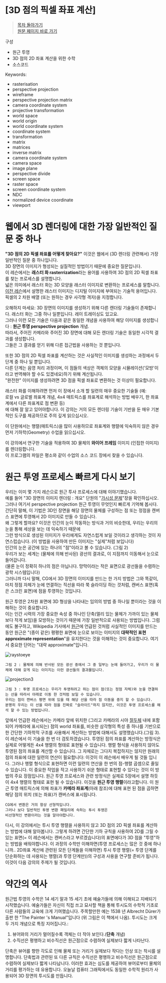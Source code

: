# [3D 점의 픽셀 좌표 계산]

>[목차 돌아가기](Scratchapixel번역)<br>
>[원문 페이지 바로 가기](https://www.scratchapixel.com/lessons/3d-basic-rendering/computing-pixel-coordinates-of-3d-point)

구성
- 원근 투영
- 3D 점의 2D 좌표 계산을 위한 수학
- 소스코드

Keywords:
- rasterisation
- perspective projection
- wireframe
- perspective projection matrix
- camera coordinate system
- projective transformation
- world space
- world origin
- world coordinate system
- coordinate system
- transformation
- matrix
- matrices
- inverse matrix
- camera coordinate system
- camera space
- image plane
- perspective divide
- screen space
- raster space
- screen coordinate system
- NDC
- normalized device coordinate
- viewport

# 웹에서 3D 렌더링에 대한 가장 일반적인 질문 중 하나

**"3D 점의 2D 픽셀 좌표를 어떻게 찾아요?"** 이것은 웹에서 (3D 렌더링 관련해서) 가장 일반적인 질문 중 하나입니다.<br>
3D 장면의 이미지가 형성되는 실질적인 방법이기 때문에 중요한 질문입니다.<br>
이 레슨에서는 **래스터 화 rasterrization**라는 용어를 사용하여 3D 점의 2D 픽셀 좌표를 찾는 프로세스를 설명합니다.<br>
넓은 의미에서 래스터 화는 3D 모양을 래스터 이미지로 변환하는 프로세스를 말합니다.<br>
[이전 레슨](https://www.scratchapixel.com/lessons/3d-basic-rendering/rendering-3d-scene-overview)에서 설명한 래스터 이미지는 디지털 이미지에 부여되는 기술적 용어입니다.<br>
픽셀의 2 차원 배열 (또는 원하는 경우 사각형 격자)을 지정합니다.<br>

오해하지 마세요: 3D 장면의 이미지를 생성하기 위해 다른 렌더링 기술들이 존재합니다. 래스터 화는 그중 하나 일뿐입니다. 레이 트레이싱도 있고요.<br>
그러나 이런 모든 기술은 다음과 같은 동일한 개념을 사용하여 해당 이미지를 생성합니다 : **원근 투영 perspective projection** 개념.<br>
따라서, 주어진 카메라와 주어진 3D 장면에 대해 모든 렌더링 기술은 동일한 시각적 결과를 생성합니다.<br>
그들은 그 결과를 얻기 위해 다른 접근법을 사용하는 것 뿐입니다.<br>

또한 3D 점의 2D 픽셀 좌표를 계산하는 것은 사실적인 이미지를 생성하는 과정에서 두 단계 중 하나 일 뿐입니다.<br>
다른 단계는 음영 처리 과정이며, 이 점들의 색상은 객체의 모양을 시뮬레이션('모방'이라고 번역해야 할 수도 있겠네요)하기 위해 계산됩니다.<br>
"완전한" 이미지를 생성하려면 3D 점을 픽셀 좌표로 변환하는 것 이상이 필요합니다.<br>

래스터 화를 이해하려면 먼저 이 장에서 소개 할 일련의 매우 중요한 기술들 (예: <br>
로컬 vs 글로벌 좌표계 개념, 4x4 매트릭스를 좌표계로 해석하는 방법 배우기, 한 좌표계에서 다른 좌표계로 점 변환 등)<br>
에 대해 잘 알고 있어야합니다. 이 강의는 거의 모든 렌더링 기술이 기반을 둔 매우 기본적인 도구를 제공하므로 주의 깊게 읽으십시오.<br>

이 단원에서는 행렬(매트릭스)을 많이 사용하므로 좌표계와 행렬에 익숙하지 않은 경우 먼저 기하학(Geometry) 수업을 읽으십시오.<br>

이 강의에서 연구한 기술을 적용하여 3D 물체의 **와이어 프레임** 이미지 (인접한 이미지)를 렌더링합니다.<br>
이 프로그램의 파일은 평소와 같이 수업의 소스 코드 장에서 찾을 수 있습니다.<br>


# 원근 투영 프로세스 빠르게 다시 보기

우리는 이미 몇 가지 레슨으로 원근 투사 프로세스에 대해 이야기했습니다.<br>
예를 들어 "3D 장면의 이미지 렌더링 : 개요" 단원의 "[가시성 문제](https://www.scratchapixel.com/lessons/3d-basic-rendering/rendering-3d-scene-overview/visibility-problem)"장을 확인하십시오.<br>
그러나 여기서 perspective projection 원근 투영이 무엇인지 빠르게 기억해 봅시다.<br>
간단히 말해, 이 기법은 3D인 장면을 해당 장면의 물체를 구성하는 점 또는 정점을 캔버스 표면에 투영해서 2D 이미지로 만들 수 있습니다.<br>
왜 그렇게 할까요? 이것은 인간의 눈이 작동하는 방식과 거의 비슷한데, 우리는 우리의 눈을 통해 세상을 보는 데 익숙하기 때문에<br>
그런 방식으로 생성된 이미지가 우리에게도 자연스럽게 보일 것이라고 생각하는 것이 자연스럽습니다. (이 방법을 사용하여 만든 이미지는 "실제"처럼 보입니다)<br>
인간의 눈은 공간에 있는 하나의 "점"이라고 볼 수 있습니다. (그림 2)<br>
우리가 보는 세계는 (물체에 의해 반사된) 광선의 결과로, 이 지점까지 이동해서 눈으로 들어갑니다.<br>
(물론 눈이 정확히 하나의 점은 아닙니다. 망막이라는 작은 표면으로 광선들을 수렴하는 광학 시스템입니다)<br>
그러니까 다시 말해, CG에서 3D 장면의 이미지를 만드는 한 가지 방법은 그와 똑같이,<br>
마치 정점 자체가 눈에 연결하는 직선을 따라 쭉 슬라이딩 하는 것처럼, 캔버스 표면(혹은 스크린 표면)에 점을 투영하는 것입니다.<br>

원근 투영은 2차원 표면에 3D 형상을 나타내는 임의의 방법 중 하나일 뿐이라는 것을 이해하는 것이 중요합니다.<br>
이는 인간 시력의 가장 중요한 속성 중 하나인 단축(멀리 있는 물체가 가까이 있는 물체보다 작게 보임)을 모방하는 것이기 때문에 가장 일반적으로 사용되는 방법입니다.
그럼에도 불구하고, Wikipedia 기사에서 [원근](https://en.wikipedia.org/wiki/Perspective_(graphical))에 언급된 것처럼 사실적인 이미지를 만드는 동안 원근은 "(종이 같은) 평평한 표면에 눈으로 보이는 이미지의 **대략적인 표현 approximate representation**"을 유지한다는 것을 이해하는 것이 중요합니다. 여기서 중요한 단어는 "대략 approximate"입니다.

![raystoeye](https://user-images.githubusercontent.com/53321189/87664937-0d003180-c7a1-11ea-8589-03eb6037fc5a.png)

~~~
그림 2 : 물체에 의해 반사된 모든 광선 중에서 그 중 일부는 눈에 들어가고, 우리가 이 물체에 대해 갖게 되는 이미지는 이런 광선들의 결과물입니다.
~~~

![projection3](https://user-images.githubusercontent.com/53321189/87664943-0ec9f500-c7a1-11ea-8808-485da0f6c673.png)

~~~
그림 3 : 투영 프로세스는 우리가 투영하려고 하는 점이 점(또는 정점 자체)와 눈을 연결하는 선을 따라서 아래로 이동 한 것처럼 보일 수 있습니다.
우리는 점이 캔버스 평면 위에 있을 때 해당 선을 따라 점 이동을 중지 할 수 있습니다.
분명히 우리는 이 선을 따라 점을 진짜로 "슬라이드"하지 않지만, 이것은 투영 프로세스를 해석 할 수 있는 방법입니다.
~~~

앞에서 언급한 레슨에서는 카메라 앞에 위치한 (그리고 카메라의 시야 [절두체](https://ko.wikipedia.org/wiki/%EC%A0%88%EB%91%90%EC%B2%B4) 내에 포함되어 카메라에 표시되는) 점의 world 좌표를, 비슷한 삼각형의 특성 중 하나를 기반으로 한 간단한 기하학적 구조를 사용해서 계산하는 방법에 대해서도 설명했습니다.(그림 3).
이 레슨에서 이 기술을 한 번 더 검토하겠습니다.
투영된 점의 좌표를 계산하는 방정식은 실제로 어떻게든 4x4 행렬의 형태로 표현될 수 있습니다.
행렬 형식을 사용하지 않아도 투영된 점의 좌표를 계산할 수 있습니다.
그 자체로는 그다지 복잡하지는 않지만 원래의 점의 좌표에 대한 일련의 연산이 필요합니다: 이것이 이 레슨에서 배우게 될 것들 입니다.
그러나 행렬 형식으로 표현하면 이런 일련의 연산을 한 번의 점-행렬 곱셈으로 줄일 수 있습니다.
이 중요한 작업을 작고 사용하기 쉬운 형태로 표현할 수 있다는 것이 이 방법의 주요 장점입니다.
원근 투영 프로세스와 관련 방정식은 실제로 5장에서 설명 하듯이 4x4 행렬의 형태로 표현 될 수 있습니다.
이것을 **원근 투영 행렬**이라고합니다. 이 원근 투영 매트릭스에 의해 좌표가 **카메라 좌표계**(아래 참조)에 대해 표현 된 점을 곱하면 해당 점의 위치 (또는 좌표)가 캔버스에 표시됩니다.

~~~
CG에서 변환은 거의 항상 선형적입니다.
그러나 보다 일반적인 투영 변환 패밀리에 속하는 투시 투영은
비선형적인 변환이라는 것을 알아야합니다.
~~~

다시, 이 강의에서는 투시 투영 행렬을 사용하지 않고 3D 점의 2D 픽셀 좌표를 계산하는 방법에 대해 알아봅니다.
그렇게 하려면 간단한 기하 규칙을 사용하여 2D를 그릴 수 있는 표면(= 이 레슨에서는 캔버스라고 부르겠습니다)의 표면에다가 3D 점을 "투영"하는 방법을 배워야합니다. 이 과정의 수학만 이해하면(투영 프로세스는 많은 것 중에 하나니까.. 2D좌표 계산에 관련된 모든 단계들을 이해하면) 투시 투영 행렬(= 투영 단계를 단순화하는 데 사용되는 행렬(과 투영 단계만))의 구성과 사용을 연구할 준비가 됩니다. 이것이 다음 강의의 주제가 될 것입니다.

# 약간의 역사

원근법 투영의 수학은 14 세기 말과 15 세기 초에 예술가들에 의해 이해되고 지배되기 시작했습니다.
예술가들은 자신이 직접 쓰고 묘사할 책을 통해 투시도의 수학적 기초로 다른 사람들의 교육에 크게 기여했습니다.
주목할만한 예는 1538 년 Albrecht Dürer가 출판 한 "The Painter 's Manual"입니다 (위 그림은 이 책에서 나옴).
투시도는 크게 두 가지 개념으로 특징 지어집니다.:
1. 뷰어와의 거리가 멀어질수록 객체는 더 작아 보인다.(**단축** 개념)
2. 수직선은 평행하고 비수직선은 원근점으로 수렴하여 실제보다 짧게 나타난다.

단축은 뷰어를 향한 각도로 인해 물체 또는 거리가 실제보다 작다는 인상 또는 착시를 설명합니다.
단축법과 관련된 또 다른 규칙은 수직선은 평행하고 비수직선은 원근점으로 수렴하여 실제보다 짧게 나타납니다.
이러한 효과는 심도를 제공하여 뷰어로부터 물체의 거리를 평가하는 데 유용합니다.
오늘날 컴퓨터 그래픽에서도 동일한 수학적 원리가 사용되어 3D 장면의 투시도를 만듭니다.
